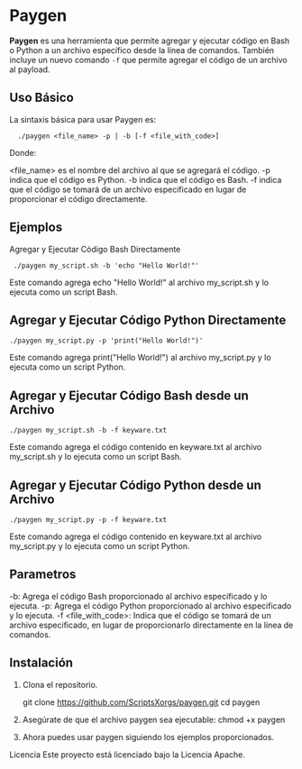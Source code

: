 # Paygen

**Paygen** es una herramienta que permite agregar y ejecutar código en Bash o Python a un archivo específico desde la línea de comandos. También incluye un nuevo comando `-f` que permite agregar el código de un archivo al payload.

## Uso Básico

La sintaxis básica para usar Paygen es:


      ./paygen <file_name> -p | -b [-f <file_with_code>]

Donde:

<file_name> es el nombre del archivo al que se agregará el código.
-p indica que el código es Python.
-b indica que el código es Bash.
-f indica que el código se tomará de un archivo especificado en lugar de proporcionar el código directamente.

## Ejemplos
Agregar y Ejecutar Código Bash Directamente

     ./paygen my_script.sh -b 'echo "Hello World!"'

Este comando agrega echo "Hello World!" al archivo my_script.sh y lo ejecuta como un script Bash.

## Agregar y Ejecutar Código Python Directamente

    ./paygen my_script.py -p 'print("Hello World!")'
Este comando agrega print("Hello World!") al archivo my_script.py y lo ejecuta como un script Python.

## Agregar y Ejecutar Código Bash desde un Archivo
    ./paygen my_script.sh -b -f keyware.txt
Este comando agrega el código contenido en keyware.txt al archivo my_script.sh y lo ejecuta como un script Bash.

## Agregar y Ejecutar Código Python desde un Archivo
    ./paygen my_script.py -p -f keyware.txt
Este comando agrega el código contenido en keyware.txt al archivo my_script.py y lo ejecuta como un script Python.

## Parametros
-b: Agrega el código Bash proporcionado al archivo especificado y lo ejecuta.
-p: Agrega el código Python proporcionado al archivo especificado y lo ejecuta.
-f <file_with_code>: Indica que el código se tomará de un archivo especificado, en lugar de proporcionarlo directamente en la línea de comandos.

## Instalación

1. Clona el repositorio.

      git clone https://github.com/ScriptsXorgs/paygen.git
      cd paygen

2. Asegúrate de que el archivo paygen sea ejecutable:
      chmod +x paygen

3. Ahora puedes usar paygen siguiendo los ejemplos proporcionados.

Licencia
Este proyecto está licenciado bajo la Licencia Apache.
   
